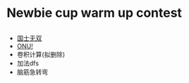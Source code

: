 # Newbie cup warm up contest

## 
- [国士无双](https://github.com/TzeHimSung/NewbieCupWarmup/blob/main/A/description.md)
- [ONU!](https://github.com/TzeHimSung/NewbieCupWarmup/blob/main/B/description.md)
- 卷积计算(拟删除)
- 加法dfs
- 脑筋急转弯